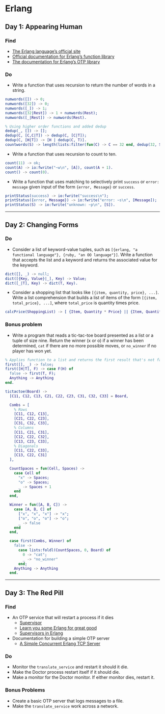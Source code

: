# Erlang

## Day 1: Appearing Human

### Find

* [The Erlang language’s official site](http://www.erlang.org/)
* [Official documentation for Erlang’s function library](http://www.erlang.org/doc/)
* [The documentation for Erlang’s OTP library](http://www.erlang.org/doc/)

### Do
* Write a function that uses recursion to return the number of words in a string.

```erlang
numwords([]) -> 0;
numwords([32]) -> 0;
numwords([_]) -> 1;
numwords([32|Rest]) -> 1 + numwords(Rest);
numwords([_|Rest]) -> numwords(Rest).

% Using higher order functions and added dedup
dedup(_, []) -> [];
dedup(C, [C,C|T]) -> dedup(C, [C|T]);
dedup(C, [H|T]) -> [H | dedup(C, T)].
countwords(S) -> length(lists:filter(fun(C) -> C == 32 end, dedup(32, S))) + 1.
```

* Write a function that uses recursion to count to ten.

```erlang
count(11) -> ok;
count(A) -> io:fwrite("~w\n", [A]), count(A + 1).
count() -> count(0).
```

* Write a function that uses matching to selectively print `success` or
`error: message` given input of the form `{error, Message}` or `success`.

```erlang
printStatus(success) -> io:fwrite("success\n");
printStatus({error, Message}) -> io:fwrite("error: ~s\n", [Message]);
printStatus(S) -> io:fwrite("unknown: ~p\n", [S]).
```

---

## Day 2: Changing Forms

### Do

* Consider a list of keyword-value tuples, such as `[{erlang, "a functional language"}, {ruby, "an OO language"}]`. Write a function that accepts the list and a keyword and returns the associated value for the keyword.

```erlang
dict([], _) -> null;
dict([{Key, Value}|_], Key) -> Value;
dict([_|T], Key) -> dict(T, Key).
```

* Consider a shopping list that looks like `[{item, quantity, price}, ...]`. Write a list comprehension that builds a list of items of the form `[{item, total_price}, ...]`, where `total_price` is quantity times price.

```erlang
calcPrice(ShoppingList) -> [ {Item, Quantity * Price} || {Item, Quantity, Price} <- ShoppingList ].
```

### Bonus problem
* Write a program that reads a tic-tac-toe board presented as a list or a tuple of size nine. Return the winner (x or o) if a winner has been determined, `cat` if there are no more possible moves, or `no_winner` if no player has won yet.

```erlang
% Applies function to a list and returns the first result that's not false
first([], _) -> false;
first([H|T], F) -> case F(H) of
  false -> first(T, F);
  Anything -> Anything
end.

tictactoe(Board) ->
  [C11, C12, C13, C21, C22, C23, C31, C32, C33] = Board,

  Combs = [
    % Rows
    [C11, C12, C13],
    [C21, C22, C23],
    [C31, C32, C33],
    % Columns
    [C11, C21, C31],
    [C12, C22, C32],
    [C13, C23, C33],
    % Diagonals
    [C11, C22, C33],
    [C13, C22, C31]
  ],

  CountSpaces = fun(Cell, Spaces) ->
    case Cell of
      "x" -> Spaces;
      "o" -> Spaces;
      _ -> Spaces + 1
    end
  end,

  Winner = fun([A, B, C]) ->
    case [A, B, C] of
      ["x", "x", "x"] -> "x";
      ["o", "o", "o"] -> "o";
      _ -> false
    end
  end,

  case first(Combs, Winner) of
    false ->
      case lists:foldl(CountSpaces, 0, Board) of
        0 -> "cat";
        _ -> "no_winner"
      end;
    Anything -> Anything
  end.
```

---

## Day 3: The Red Pill

### Find
* An OTP service that will restart a process if it dies
    * [Supervisor](http://www.erlang.org/doc/man/supervisor.html)
    * [Learn you some Erlang for great good](http://learnyousomeerlang.com/)
    * [Supervisors in Erlang](http://www.hccp.org/supervisors.html)
* Documentation for building a simple OTP server
    * [A Simple Concurrent Erlang TCP Server](http://joeandmotorboat.com/2008/11/12/a-simple-concurrent-erlang-tcp-server/)

### Do
* Monitor the `translate_service` and restart it should it die.
* Make the Doctor process restart itself if it should die.
* Make a monitor for the Doctor monitor. If either monitor dies, restart it.

### Bonus Problems
* Create a basic OTP server that logs messages to a file.
* Make the `translate_service` work across a network.
